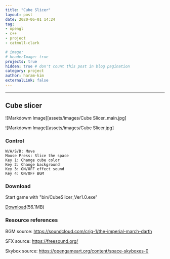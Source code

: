 ```yaml
---
title: "Cube Slicer"
layout: post
date: 2020-06-01 14:24
tag: 
- opengl
- c++
- project
- catmull-clark

# image: 
# headerImage: true
projects: true
hidden: true # don't count this post in blog pagination
category: project
author: haram-kim
externalLink: false
---
```



---
## Cube slicer

![Markdowm Image][assets/images/Cube Slicer_main.jpg]

![Markdowm Image][assets/images/Cube Slicer.jpg]

### Control
```
W/A/S/D: Move
Mouse Press: Slice the space
Key 1: Change cube color
Key 2: Change background
Key 3: ON/OFF effect sound
Key 4: ON/OFF BGM
```

### Download

Start game with "bin/CubeSlicer_Ver1.0.exe"

 [Download](http://icsl.snu.ac.kr/haramkim/CubeSlicer_Ver1.0.zip)(56.1MB)
 
### Resource references

BGM source: https://soundcloud.com/crig-1/the-imperial-march-darth 

SFX source: https://freesound.org/ 

Skybox source: https://opengameart.org/content/space-skyboxes-0
